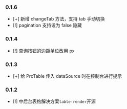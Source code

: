 ### 0.1.6

- [+] 新增 changeTab 方法，支持 tab 手动切换
- [!] pagination 支持设为 false 隐藏

### 0.1.4

- [!] 查询按钮的边距单位改用 px

### 0.1.3

- [+] 给 ProTable 传入 dataSource 时在控制台进行提示

### 0.1.2

- [!] 中后台表格解决方案`table-render`开源
